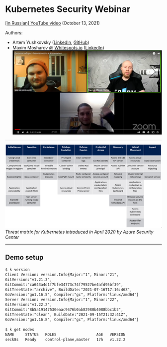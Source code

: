 # Kubernetes Security Webinar
[[in Russian] YouTube video](https://www.youtube.com/watch?v=koTqZS-ThZ8&t=1183s) (October 13, 2021)

Authors:
- Artem Yushkovsky ([LinkedIn](https://www.linkedin.com/in/artem-yushkovsky/), [GitHub](https://github.com/atemate))
- Maxim Mosharov @ [Whitespots.io](https://whitespots.io/) ([LinkedIn](https://www.linkedin.com/in/maxim-mosharov-50904113b/))
[![Hello world](./static/00-hello-world.png)](https://www.youtube.com/watch?v=koTqZS-ThZ8)


---
![K8s threat matrix](./static/k8s-matrix.png)
*Threat matrix for Kubernetes [introduced](https://www.microsoft.com/security/blog/2020/04/02/attack-matrix-kubernetes/) in April 2020 by Azure Security Center*

---


## Demo setup
```
$ k version
Client Version: version.Info{Major:"1", Minor:"21", GitVersion:"v1.21.3", GitCommit:"ca643a4d1f7bfe34773c74f79527be4afd95bf39", GitTreeState:"archive", BuildDate:"2021-07-16T17:16:46Z", GoVersion:"go1.16.5", Compiler:"gc", Platform:"linux/amd64"}
Server Version: version.Info{Major:"1", Minor:"22", GitVersion:"v1.22.2", GitCommit:"8b5a19147530eaac9476b0ab82980b4088bbc1b2", GitTreeState:"clean", BuildDate:"2021-09-15T21:32:41Z", GoVersion:"go1.16.8", Compiler:"gc", Platform:"linux/amd64"}

$ k get nodes
NAME     STATUS   ROLES                  AGE   VERSION
seck8s   Ready    control-plane,master   17h   v1.22.2
```
